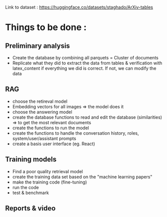 Link to dataset : https://huggingface.co/datasets/staghado/ArXiv-tables

# Things to be done : 

## Preliminary analysis
- Create the database by combining all parquets = Cluster of documents 
- Replicate what they did to extract the data from tables & verification with latex_content if everything we did is correct. If not, we can modify the data 

## RAG
- choose the retireval model
- Embedding vectors for all images => the model does it 
- choose the answering model
- create the database functions to read and edit the database (similarities) => to get the most relevant documents
- create the functions to run the model
- create the functions to handle the conversation history, roles, system/user/assistant prompts
- create a basis user interface (eg. React)

## Training models 
- Find a poor quality retrieval model
- create the training data set based on the "machine learning papers"
- make the training code (fine-tuning)
- run the code
- test & benchmark

## Reports & video



